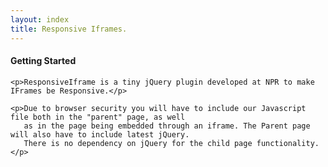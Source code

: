 ```yaml
---
layout: index
title: Responsive Iframes.
---
```


<div class="row-fluid contentArea">
  <div class="span5 leftColumn">
    <h4>Getting Started</h4>
    
    <p>ResponsiveIframe is a tiny jQuery plugin developed at NPR to make IFrames be Responsive.</p>
    
    <p>Due to browser security you will have to include our Javascript file both in the "parent" page, as well
       as in the page being embedded through an iframe. The Parent page will also have to include latest jQuery.
       There is no dependency on jQuery for the child page functionality.</p>
    
  </div>
  <div class="span6">    
    <script src="https://gist.github.com/3538318.js?file=responsiveiframe.html"></script>    
  </div>
</div>

